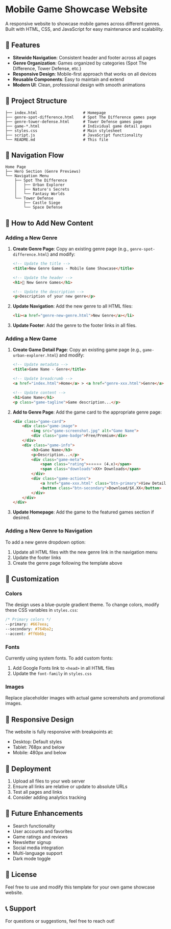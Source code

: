 # Mobile Game Showcase Website

A responsive website to showcase mobile games across different genres. Built with HTML, CSS, and JavaScript for easy maintenance and scalability.

## 🚀 Features

- **Sitewide Navigation**: Consistent header and footer across all pages
- **Genre Organization**: Games organized by categories (Spot The Difference, Tower Defense, etc.)
- **Responsive Design**: Mobile-first approach that works on all devices
- **Reusable Components**: Easy to maintain and extend
- **Modern UI**: Clean, professional design with smooth animations

## 📁 Project Structure

```
├── index.html                    # Homepage
├── genre-spot-difference.html    # Spot The Difference games page
├── genre-tower-defense.html      # Tower Defense games page
├── game-*.html                   # Individual game detail pages
├── styles.css                    # Main stylesheet
├── script.js                     # JavaScript functionality
└── README.md                     # This file
```

## 🎯 Navigation Flow

```
Home Page
├── Hero Section (Genre Previews)
└── Navigation Menu
    ├── Spot The Difference
    │   ├── Urban Explorer
    │   ├── Nature's Secrets
    │   └── Fantasy Worlds
    └── Tower Defense
        ├── Castle Siege
        └── Space Defense
```

## 🔧 How to Add New Content

### Adding a New Genre

1. **Create Genre Page**: Copy an existing genre page (e.g., `genre-spot-difference.html`) and modify:
   ```html
   <!-- Update the title -->
   <title>New Genre Games - Mobile Game Showcase</title>

   <!-- Update the header -->
   <h1>🎯 New Genre Games</h1>

   <!-- Update the description -->
   <p>Description of your new genre</p>
   ```

2. **Update Navigation**: Add the new genre to all HTML files:
   ```html
   <li><a href="genre-new-genre.html">New Genre</a></li>
   ```

3. **Update Footer**: Add the genre to the footer links in all files.

### Adding a New Game

1. **Create Game Detail Page**: Copy an existing game page (e.g., `game-urban-explorer.html`) and modify:
   ```html
   <!-- Update metadata -->
   <title>Game Name - Genre</title>

   <!-- Update breadcrumb -->
   <a href="index.html">Home</a> > <a href="genre-xxx.html">Genre</a> > Game Name

   <!-- Update content -->
   <h1>Game Name</h1>
   <p class="game-tagline">Game description...</p>
   ```

2. **Add to Genre Page**: Add the game card to the appropriate genre page:
   ```html
   <div class="game-card">
       <div class="game-image">
           <img src="game-screenshot.jpg" alt="Game Name">
           <div class="game-badge">Free/Premium</div>
       </div>
       <div class="game-info">
           <h3>Game Name</h3>
           <p>Description...</p>
           <div class="game-meta">
               <span class="rating">⭐⭐⭐⭐⭐ (4.x)</span>
               <span class="downloads">XX+ Downloads</span>
           </div>
           <div class="game-actions">
               <a href="game-xxx.html" class="btn-primary">View Details</a>
               <button class="btn-secondary">Download/$X.XX</button>
           </div>
       </div>
   </div>
   ```

3. **Update Homepage**: Add the game to the featured games section if desired.

### Adding a New Genre to Navigation

To add a new genre dropdown option:

1. Update all HTML files with the new genre link in the navigation menu
2. Update the footer links
3. Create the genre page following the template above

## 🎨 Customization

### Colors
The design uses a blue-purple gradient theme. To change colors, modify these CSS variables in `styles.css`:

```css
/* Primary colors */
--primary: #667eea;
--secondary: #764ba2;
--accent: #ff6b6b;
```

### Fonts
Currently using system fonts. To add custom fonts:

1. Add Google Fonts link to `<head>` in all HTML files
2. Update the `font-family` in `styles.css`

### Images
Replace placeholder images with actual game screenshots and promotional images.

## 📱 Responsive Design

The website is fully responsive with breakpoints at:
- Desktop: Default styles
- Tablet: 768px and below
- Mobile: 480px and below

## 🚀 Deployment

1. Upload all files to your web server
2. Ensure all links are relative or update to absolute URLs
3. Test all pages and links
4. Consider adding analytics tracking

## 🔮 Future Enhancements

- Search functionality
- User accounts and favorites
- Game ratings and reviews
- Newsletter signup
- Social media integration
- Multi-language support
- Dark mode toggle

## 📄 License

Feel free to use and modify this template for your own game showcase website.

## 📞 Support

For questions or suggestions, feel free to reach out!
